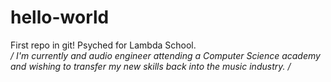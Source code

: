 # hello-world
First repo in git!  Psyched for Lambda School.  
*/ I'm currently and audio engineer attending a Computer Science academy and wishing to transfer my new skills back into the music industry. /*
